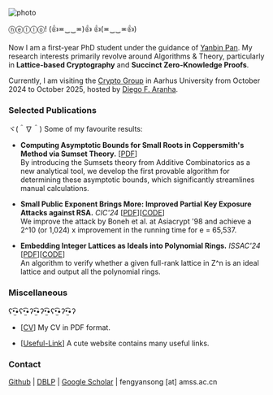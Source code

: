 ![photo](img/climbing.jpg#150 "shadow border right")

ⓗⓔⓛⓛⓞ! (👍≖‿‿≖)👍 👍(≖‿‿≖👍)

Now I am a first-year PhD student under the guidance of [Yanbin Pan](https://mmrc.iss.ac.cn/~yanbinpan/). My research interests primarily revolve around Algorithms \& Theory, particularly in **Lattice-based Cryptography** and **Succinct Zero-Knowledge Proofs**.

Currently, I am visiting the [Crypto Group](https://www.cs.au.dk/~orlandi/cryptogroup/) in Aarhus University from October 2024 to October 2025, hosted by [Diego F. Aranha](https://dfaranha.github.io/).

### Selected Publications

ヾ(＾∇＾) Some of my favourite results:

- **Computing Asymptotic Bounds for Small Roots in Coppersmith's Method via Sumset Theory.** [[PDF](https://eprint.iacr.org/2024/1330)]\
By introducing the Sumsets theory from Additive Combinatorics as a new analytical tool, we develop the first provable algorithm for determining these asymptotic bounds, which significantly streamlines manual calculations. 

- **Small Public Exponent Brings More: Improved Partial Key Exposure Attacks against RSA.** *CIC'24* [[PDF](https://eprint.iacr.org/2024/1329)][[CODE](https://github.com/fffmath/MSBsOfPrivateKeyAttack)]\
We improve the attack by Boneh et al. at Asiacrypt '98 and achieve a 2^10 (or 1,024) x improvement in the running time for e = 65,537.

- **Embedding Integer Lattices as Ideals into  Polynomial Rings.** *ISSAC'24* [[PDF](https://eprint.iacr.org/2024/1041)][[CODE](https://github.com/fffmath/IdentifyIdealLattice)]\
An algorithm to verify whether a given full-rank lattice in Z^n is an ideal lattice and output all the polynomial rings.

### Miscellaneous

ʕ•̫͡•ʕ•̫͡•ʔ•̫͡•ʔ•̫͡•ʕ•̫͡•ʔ•̫͡•ʔ

- [[CV](../pdf/mycv.pdf)] My CV in PDF format.

- [[Useful-Link](https://link.fffmath.com)] A cute website contains many useful links.

### Contact

[Github](https://github.com/fffmath) | [DBLP](https://dblp.org/pid/25/2643-1) | [Google Scholar](https://scholar.google.com/citations?user=mO_Dkx8AAAAJ) | fengyansong [at] amss.ac.cn